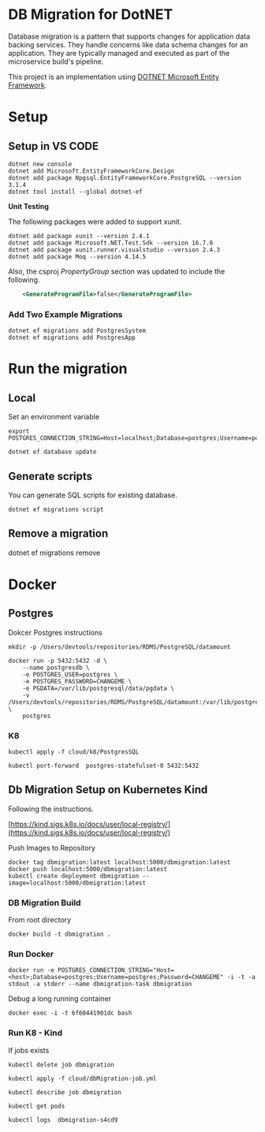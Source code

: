 # DB Migration for DotNET

Database migration is a pattern that supports changes for application data backing services. They handle concerns like data schema changes for an application. They are typically managed and executed as part of the microservice build's pipeline.

This project is an implementation using [DOTNET Microsoft Entity Framework](https://docs.microsoft.com/en-us/ef/core/managing-schemas/migrations/?tabs=dotnet-core-cli).


# Setup

## Setup in VS CODE


```
dotnet new console
dotnet add Microsoft.EntityFrameworkCore.Design
dotnet add package Npgsql.EntityFrameworkCore.PostgreSQL --version 3.1.4
dotnet tool install --global dotnet-ef
```

**Unit Testing**

The following packages were added to support xunit.

```
dotnet add package xunit --version 2.4.1
dotnet add package Microsoft.NET.Test.Sdk --version 16.7.0
dotnet add package xunit.runner.visualstudio --version 2.4.3
dotnet add package Moq --version 4.14.5
```

Also, the csproj *PropertyGroup* section was updated to include the following. 

```xml
    <GenerateProgramFile>false</GenerateProgramFile>
```




### Add Two Example Migrations

```
dotnet ef migrations add PostgresSystem
dotnet ef migrations add PostgresApp
```


#  Run the migration

## Local


Set an environment variable

```shell
export POSTGRES_CONNECTION_STRING=Host=localhost;Database=postgres;Username=postgres;Password=mysecretpassword
```


```shell
dotnet ef database update
```

## Generate scripts

You can generate SQL scripts for existing database.

```
dotnet ef migrations script
```

## Remove a migration

dotnet ef migrations remove

    
# Docker 

## Postgres

Dokcer Postgres instructions

```shell
mkdir -p /Users/devtools/repositories/RDMS/PostgreSQL/datamount

docker run -p 5432:5432 -d \
    --name postgresdb \
    -e POSTGRES_USER=postgres \
    -e POSTGRES_PASSWORD=CHANGEME \
    -e PGDATA=/var/lib/postgresql/data/pgdata \
    -v /Users/devtools/repositories/RDMS/PostgreSQL/datamount:/var/lib/postgresql/data \
    postgres
```

### K8

```shell
kubectl apply -f cloud/k8/PostgresSQL
```

```shell
kubectl port-forward  postgres-statefulset-0 5432:5432
```




## Db Migration Setup on Kubernetes Kind

Following the instructions.

[https://kind.sigs.k8s.io/docs/user/local-registry/](https://kind.sigs.k8s.io/docs/user/local-registry/)



Push Images to Repository

```
docker tag dbmigration:latest localhost:5000/dbmigration:latest
docker push localhost:5000/dbmigration:latest
kubectl create deployment dbmigration --image=localhost:5000/dbmigration:latest
```


### DB Migration Build

From root directory 

```shell
docker build -t dbmigration .
```


### Run Docker

```shell
docker run -e POSTGRES_CONNECTION_STRING="Host=<host>;Database=postgres;Username=postgres;Password=CHANGEME" -i -t -a stdout -a stderr --name dbmigration-task dbmigration
```

Debug a long running container

```shell
docker exec -i -t 6f60441901dc bash
```


### Run K8 - Kind

If jobs exists

```
kubectl delete job dbmigration
````


```
kubectl apply -f cloud/dbMigration-job.yml
```

```
kubectl describe job dbmigration
```

```
kubectl get pods
```

```
kubectl logs  dbmigration-s4cd9
```

